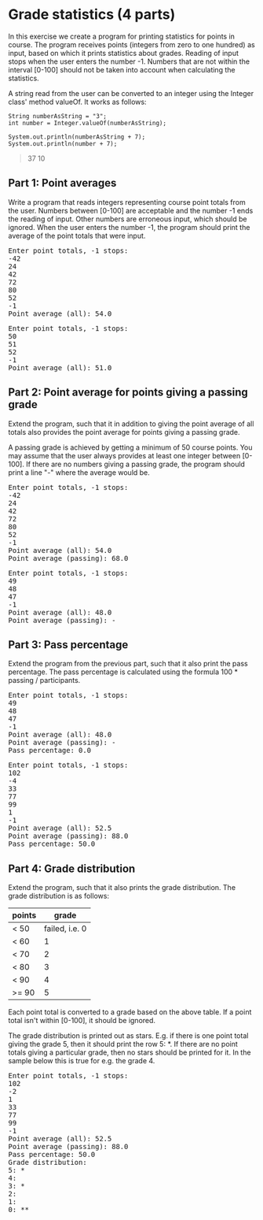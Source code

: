 # Grade statistics (4 parts)
In this exercise we create a program for printing statistics for points in course. The program receives points (integers from zero to one hundred) as input, based on which it prints statistics about grades. Reading of input stops when the user enters the number -1. Numbers that are not within the interval [0-100] should not be taken into account when calculating the statistics.

A string read from the user can be converted to an integer using the Integer class' method valueOf. It works as follows:

```
String numberAsString = "3";
int number = Integer.valueOf(numberAsString);

System.out.println(numberAsString + 7);
System.out.println(number + 7);
```

> 37
> 10

## Part 1: Point averages
Write a program that reads integers representing course point totals from the user. Numbers between [0-100] are acceptable and the number -1 ends the reading of input. Other numbers are erroneous input, which should be ignored. When the user enters the number -1, the program should print the average of the point totals that were input.

<pre>
Enter point totals, -1 stops:
-42
24
42
72
80
52
-1
Point average (all): 54.0
</pre>

<pre>
Enter point totals, -1 stops:
50
51
52
-1
Point average (all): 51.0
</pre>

## Part 2: Point average for points giving a passing grade
Extend the program, such that it in addition to giving the point average of all totals also provides the point average for points giving a passing grade.

A passing grade is achieved by getting a minimum of 50 course points. You may assume that the user always provides at least one integer between [0-100]. If there are no numbers giving a passing grade, the program should print a line "-" where the average would be.

<pre>
Enter point totals, -1 stops:
-42
24
42
72
80
52
-1
Point average (all): 54.0
Point average (passing): 68.0
</pre>

<pre>
Enter point totals, -1 stops:
49
48
47
-1
Point average (all): 48.0
Point average (passing): -
</pre>

## Part 3: Pass percentage
Extend the program from the previous part, such that it also print the pass percentage. The pass percentage is calculated using the formula 100 * passing / participants.

<pre>
Enter point totals, -1 stops:
49
48
47
-1
Point average (all): 48.0
Point average (passing): -
Pass percentage: 0.0
</pre>

<pre>
Enter point totals, -1 stops:
102
-4
33
77
99
1
-1
Point average (all): 52.5
Point average (passing): 88.0
Pass percentage: 50.0
</pre>

## Part 4: Grade distribution
Extend the program, such that it also prints the grade distribution. The grade distribution is as follows:

| points | grade          |
|--------|----------------|
| < 50   | failed, i.e. 0 |
| < 60   | 1              | 
| < 70   | 2              |
| < 80   | 3              | 
| < 90   | 4              |
| >= 90  | 5              | 

Each point total is converted to a grade based on the above table. If a point total isn't within [0-100], it should be ignored.

The grade distribution is printed out as stars. E.g. if there is one point total giving the grade 5, then it should print the row 5: *. If there are no point totals giving a particular grade, then no stars should be printed for it. In the sample below this is true for e.g. the grade 4.

<pre>
Enter point totals, -1 stops:
102
-2
1
33
77
99
-1
Point average (all): 52.5
Point average (passing): 88.0
Pass percentage: 50.0
Grade distribution:
5: *
4:
3: *
2:
1:
0: **
</pre>